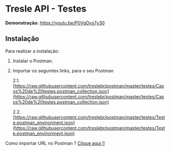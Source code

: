 Tresle API - Testes
==============

**Demonstração:**  https://youtu.be/P0VgDvs7y30 

Instalação
----------
Para realizar a instalação:

 1. Instalar o Postman.
 2. Importar os seguintes links, para o seu Postman
	 
	 2.1. [https://raw.githubusercontent.com/treslebr/postman/master/testes/Casos%20de%20testes.postman_collection.json](https://raw.githubusercontent.com/treslebr/postman/master/testes/Casos%20de%20testes.postman_collection.json)
	 
	 2.2. [https://raw.githubusercontent.com/treslebr/postman/master/testes/Teste.postman_environment.json](https://raw.githubusercontent.com/treslebr/postman/master/testes/Teste.postman_environment.json)


Como importar URL no Postman ? [Clique aqui !!](https://nfe.io/docs/comum/postman/)
